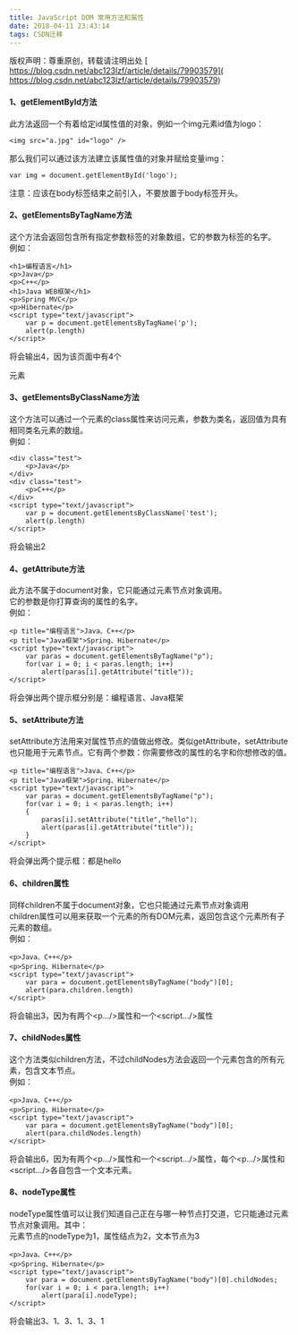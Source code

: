 ```yaml
---
title: JavaScript DOM 常用方法和属性
date: 2018-04-11 23:43:14
tags: CSDN迁移
---
```

 版权声明：尊重原创，转载请注明出处 [ https://blog.csdn.net/abc123lzf/article/details/79903579]( https://blog.csdn.net/abc123lzf/article/details/79903579)   
  #### **1、getElementById方法**

 此方法返回一个有着给定id属性值的对象，例如一个img元素id值为logo：

 
```
<img src="a.jpg" id="logo" />
```
 那么我们可以通过该方法建立该属性值的对象并赋给变量img：

 
```
var img = document.getElementById('logo');
```
 注意：应该在body标签结束之前引入，不要放置于body标签开头。

 
#### **2、getElementsByTagName方法**

 这个方法会返回包含所有指定参数标签的对象数组，它的参数为标签的名字。   
 例如：

 
```
<h1>编程语言</h1>
<p>Java</p>
<p>C++</p>
<h1>Java WEB框架</h1>
<p>Spring MVC</p>
<p>Hibernate</p>
<script type="text/javascript">
    var p = document.getElementsByTagName('p');
    alert(p.length)
</script>
```
 将会输出4，因为该页面中有4个<p>元素

 
#### **3、getElementsByClassName方法**

 这个方法可以通过一个元素的class属性来访问元素，参数为类名，返回值为具有相同类名元素的数组。   
 例如：

 
```
<div class="test">
    <p>Java</p>
</div>
<div class="test">
    <p>C++</p>
</div>
<script type="text/javascript">
    var p = document.getElementsByClassName('test');
    alert(p.length)
</script>
```
 将会输出2

 
#### **4、getAttribute方法**

 此方法不属于document对象，它只能通过元素节点对象调用。   
 它的参数是你打算查询的属性的名字。   
 例如：

 
```
<p title="编程语言">Java、C++</p>
<p title="Java框架">Spring、Hibernate</p>
<script type="text/javascript">
    var paras = document.getElementsByTagName("p");
    for(var i = 0; i < paras.length; i++)
        alert(paras[i].getAttribute("title"));
</script>
```
 将会弹出两个提示框分别是：编程语言、Java框架

 
#### **5、setAttribute方法**

 setAttribute方法用来对属性节点的值做出修改。类似getAttribute，setAttribute也只能用于元素节点。它有两个参数：你需要修改的属性的名字和你想修改的值。

 
```
<p title="编程语言">Java、C++</p>
<p title="Java框架">Spring、Hibernate</p>
<script type="text/javascript">
    var paras = document.getElementsByTagName("p");
    for(var i = 0; i < paras.length; i++)
    {
        paras[i].setAttribute("title","hello");
        alert(paras[i].getAttribute("title"));
    }
</script>
```
 将会弹出两个提示框：都是hello

 
#### **6、children属性**

 同样children不属于document对象，它也只能通过元素节点对象调用   
 children属性可以用来获取一个元素的所有DOM元素，返回包含这个元素所有子元素的数组。   
 例如：

 
```
<p>Java、C++</p>
<p>Spring、Hibernate</p>
<script type="text/javascript">
    var para = document.getElementsByTagName("body")[0];
    alert(para.children.length)
</script>
```
 将会输出3，因为有两个<p…/>属性和一个<script…/>属性

 
#### **7、childNodes属性**

 这个方法类似children方法，不过childNodes方法会返回一个元素包含的所有元素，包含文本节点。   
 例如：

 
```
<p>Java、C++</p>
<p>Spring、Hibernate</p>
<script type="text/javascript">
    var para = document.getElementsByTagName("body")[0];
    alert(para.childNodes.length)
</script>
```
 将会输出6，因为有两个<p…/>属性和一个<script…/>属性，每个<p…/>属性和<script…/>各自包含一个文本元素。

 
#### **8、nodeType属性**

 nodeType属性值可以让我们知道自己正在与哪一种节点打交道，它只能通过元素节点对象调用。其中：   
 元素节点的nodeType为1，属性结点为2，文本节点为3

 
```
<p>Java、C++</p>
<p>Spring、Hibernate</p>
<script type="text/javascript">
    var para = document.getElementsByTagName("body")[0].childNodes;
    for(var i = 0; i < para.length; i++)
        alert(para[i].nodeType);
</script>
```
 将会输出3、1、3、1、3、1

   
  